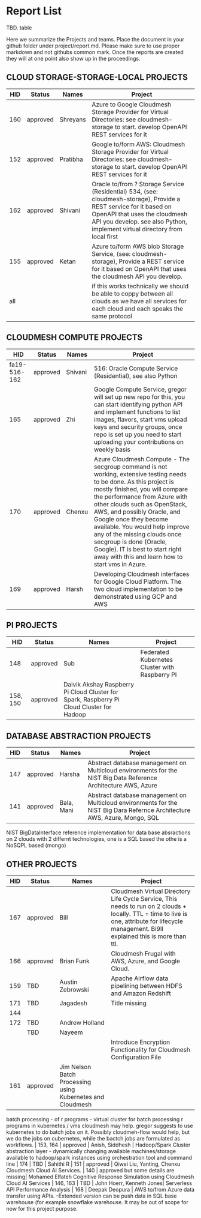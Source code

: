 # Report List

TBD. table

Here we summarize the Projects and teams. Place the document in your github folder under project/report.md. Please make sure to use proper markdown and not githubs common mark. Once the reports are created they will at one point also show up in the proceedings.

## CLOUD STORAGE-STORAGE-LOCAL PROJECTS

| HID	| Status |	Names |	Project| 
| ---- | ---- | ---- | ---- |
| 160 | approved |	Shreyans |	Azure to Google Cloudmesh Storage Provider for Virtual Directories: see cloudmesh-storage to start. develop OpenAPI REST services for it|
| 152 | approved | Pratibha	| Google to/form AWS: Cloudmesh Storage Provider for Virtual Directories: see cloudmesh-storage to start. develop OpenAPI REST services for it| 
| 162	| approved | Shivani | Oracle to/from ? Storage Service (Residential) 534, (see: cloudmesh-storage), Provide a REST service for it based on OpenAPI that uses the cloudmesh API you develop. see also Python, implement virtual directory from local first |
| 155	| approved | Ketan	| Azure to/form AWS blob Storage Service, (see: cloudmesh-storage), Provide a REST service for it based on OpenAPI that uses the cloudmesh API you develop. |
| all |	 | |  if this works technically we should be able to coppy between all clouds as we have all services for each cloud and each speaks the same protocol |



## CLOUDMESH COMPUTE PROJECTS


| HID	| Status |	Names |	Project| 
| ---- | ---- | ---- | ---- |
| fa19-516-162	| approved	| Shivani | 	516: Oracle Compute Service (Residential), see also Python
| 165	| approved	| Zhi	| Google Compute Service, gregor will set up new repo for this, you can start identifying python API and implement functions to list images, flavors, start vms upload keys and security groups, once repo is set up you need to start uploading your contributions on weekly basis
| 170	| approved	| Chenxu |	Azure Cloudmesh Compute - The secgroup command is not working, extensive testing needs to be done. As this project is mostly finished, you will compare the performance from Azure with other clouds such as OpenStack, AWS, and possibly Oracle, and Google once they become available. You would help improve any of the missing clouds once secgroup is done (Oracle, Google). IT is best to start right away with this and learn how to start vms in Azure.
| 169	| approved	| Harsh	| Developing Cloudmesh interfaces for Google Cloud Platform. The two cloud implementation to be demonstrated using GCP and AWS |

## PI PROJECTS


| HID	| Status |	Names |	Project| 
| ---- | ---- | ---- | ---- |
| 148	| approved |	Sub|	Federated Kubernetes Cluster with Raspberry PI
| 158, 150	| approved	| Daivik Akshay	Raspberry Pi Cloud Cluster for Spark, Raspberry Pi Cloud Cluster for Hadoop

## DATABASE ABSTRACTION PROJECTS

| HID	| Status |	Names |	Project| 
| ---- | ---- | ---- | ---- |
| 147	| approved	| Harsha	| Abstract database management on Multicloud environments for the NIST Big Data Reference Architecture AWS, Azure
| 141	| approved| 	Bala, Mani	| Abstract database management on Multicloud environments for the NIST Big Dara Refernce Architecture AWS, Azure, Mongo, SQL

NIST BigDataInterface reference implementation for data base absractions on 2 clouds with 2 differnt technologies, one is a SQL based the othe is a NoSQPL based (mongo)


## OTHER PROJECTS

| HID	| Status |	Names |	Project| 
| ---- | ---- | ---- | ---- |
| 167 | approved |Bill	|Cloudmesh Virtual Directory Life Cycle Service, This needs to run on 2 clouds + locally.  TTL = time to live is one, attribute for lifecycle management. Bi9ll explained this is more than ttl.
| 166 |	approved |Brian Funk	| Cloudmesh Frugal with AWS, Azure, and Google Cloud.
| 159 | TBD | Austin Zebrowski | Apache Airflow data pipelining between HDFS and Amazon Redshift
| 171 | TBD	| Jagadesh	| Title missing |
| 144 | 
| 172 | TBD	| Andrew Holland
|     | TBD | Nayeem	
|     |     |    | Introduce Encryption Functionality for Cloudmesh Configuration File
| 161 | approved |	Jim Nelson	Batch Processing using Kubernetes and Cloudmesh
batch processing - of r programs - virtual cluster for batch
processing r programs in kubernetes / vms cloudmesh may help.
gregor suggests to use kubernetes to do batch jobs on it. Possibly cloudmeh-flow would help, but we do the jobs on cubernetes, while the bactch jobs are formulated as workflows.
| 153, 164	| approved |	Anish, Siddhesh	| Hadoop/Spark Cluster abstraction layer - dynamically changing available machines/storage available to hadoop/spark instances using orchestration tool and command line
| 174 | TBD |		Sahithi	R
| 151 | approved | Qiwei Liu, Yanting, Chenxu	Cloudmesh Cloud AI Services.
| 140 | approved but some details are missing| Mohamed Elfateh	Cognitive Response Simulation using Cloudmesh Cloud AI Services
| 146, 163 | TBD | John Hoerr, Kenneth Jones| Serverless API Performance Analysis
| 168	| 	Deepak Deopura | 	AWS to/from Azure data transfer using APIs. -Extended version can be push data in SQL base warehouse (for example snowflake warehouse. It may be out of scope for now for this project purpose.
